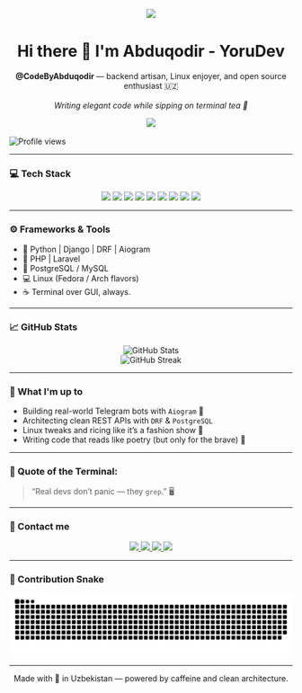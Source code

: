 <p align="center">
  <img src="https://readme-typing-svg.herokuapp.com?font=Fira+Code&weight=500&size=24&pause=1000&center=true&vCenter=true&width=435&lines=Hi+there+%F0%9F%91%8B+I'm+Abduqodir+-+YoruDev;Backend+Engineer+%7C+Linux+Poweruser;Aiogram+botmaker+%7C+DRF+lover;Writing+code+like+poetry+%E2%9C%A8" />
</p>

<h1 align="center">Hi there 👋 I'm Abduqodir - YoruDev </h1>
<p align="center">
  <b>@CodeByAbduqodir</b> — backend artisan, Linux enjoyer, and open source enthusiast 🇺🇿  
  <br><br>
  <i>Writing elegant code while sipping on terminal tea 🍵</i>
</p>

<p align="center">
  <img src="https://media.giphy.com/media/qgQUggAC3Pfv687qPC/giphy.gif" width="300"/>
</p>

![Profile views](https://komarev.com/ghpvc/?username=CodeByAbduqodir&color=blueviolet&style=flat-square)

---

### 💻 Tech Stack
<p align="center">
  <img src="https://cdn.jsdelivr.net/gh/devicons/devicon/icons/python/python-original.svg" width="40"/>
  <img src="https://cdn.jsdelivr.net/gh/devicons/devicon/icons/django/django-plain.svg" width="40"/>
  <img src="https://cdn.jsdelivr.net/gh/devicons/devicon/icons/php/php-original.svg" width="40"/>
  <img src="https://cdn.jsdelivr.net/gh/devicons/devicon/icons/laravel/laravel-plain.svg" width="40"/>
  <img src="https://cdn.jsdelivr.net/gh/devicons/devicon/icons/html5/html5-original.svg" width="40"/>
  <img src="https://cdn.jsdelivr.net/gh/devicons/devicon/icons/css3/css3-original.svg" width="40"/>
  <img src="https://cdn.jsdelivr.net/gh/devicons/devicon/icons/mysql/mysql-original.svg" width="40"/>
  <img src="https://cdn.jsdelivr.net/gh/devicons/devicon/icons/postgresql/postgresql-original.svg" width="40"/>
  <img src="https://cdn.jsdelivr.net/gh/devicons/devicon/icons/linux/linux-original.svg" width="40"/>
</p>

---

### ⚙️ Frameworks & Tools
- 🐍 Python | Django | DRF | Aiogram
- 🐘 PHP | Laravel
- 🧠 PostgreSQL / MySQL
- 💻 Linux (Fedora / Arch flavors)
- ☕ Terminal over GUI, always.

---

### 📈 GitHub Stats
<p align="center">
  <img src="https://github-readme-stats.vercel.app/api?username=CodeByAbduqodir&show_icons=true&theme=tokyonight" alt="GitHub Stats" />
  <br>
  <img src="https://github-readme-streak-stats.herokuapp.com/?user=CodeByAbduqodir&theme=tokyonight" alt="GitHub Streak" />
</p>

---

### 🎯 What I'm up to
- Building real-world Telegram bots with `Aiogram` 🚀  
- Architecting clean REST APIs with `DRF` & `PostgreSQL`  
- Linux tweaks and ricing like it’s a fashion show 🐧  
- Writing code that reads like poetry (but only for the brave) 🧘

---

### 💬 Quote of the Terminal:
> “Real devs don’t panic — they `grep`.” 🖥️  

---

### 🔗 Contact me

<p align="center">
  <a href="https://t.me/PHPioneer" target="_blank">
    <img src="https://img.shields.io/badge/Telegram-2CA5E0?style=for-the-badge&logo=telegram&logoColor=white" />
  </a>
  <a href="https://www.instgaram.com/justabduqodir/" target="_blank">
    <img src="https://img.shields.io/badge/Instagram-E4405F?style=for-the-badge&logo=instagram&logoColor=white" />
  </a>
  <a href="mailto:alrgmw@google.com" target="_blank">
    <img src="https://img.shields.io/badge/Email-D14836?style=for-the-badge&logo=gmail&logoColor=white" />
  </a>
  <a href="https://github.com/CodeByAbduqodir" target="_blank">
    <img src="https://img.shields.io/badge/GitHub-100000?style=for-the-badge&logo=github&logoColor=white" />
  </a>
</p>

---

### 🐍 Contribution Snake
<p align="center">
  <img src="https://raw.githubusercontent.com/CodeByAbduqodir/CodeByAbduqodir/output/github-contribution-grid-snake.svg" />
</p>

---

<p align="center">
  Made with 💚 in Uzbekistan — powered by caffeine and clean architecture.
</p>
